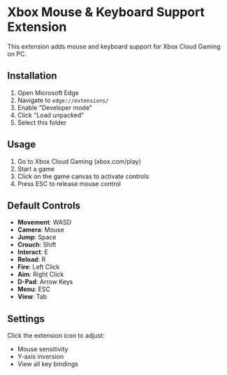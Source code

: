 # Xbox Mouse & Keyboard Support Extension

This extension adds mouse and keyboard support for Xbox Cloud Gaming on PC.

## Installation

1. Open Microsoft Edge
2. Navigate to `edge://extensions/`
3. Enable "Developer mode"
4. Click "Load unpacked"
5. Select this folder

## Usage

1. Go to Xbox Cloud Gaming (xbox.com/play)
2. Start a game
3. Click on the game canvas to activate controls
4. Press ESC to release mouse control

## Default Controls

- **Movement**: WASD
- **Camera**: Mouse
- **Jump**: Space
- **Crouch**: Shift
- **Interact**: E
- **Reload**: R
- **Fire**: Left Click
- **Aim**: Right Click
- **D-Pad**: Arrow Keys
- **Menu**: ESC
- **View**: Tab

## Settings

Click the extension icon to adjust:
- Mouse sensitivity
- Y-axis inversion
- View all key bindings
